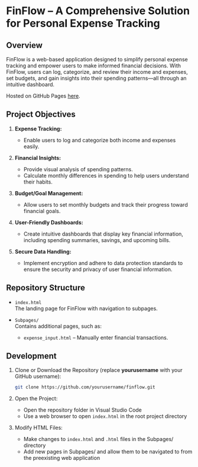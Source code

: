 # FinFlow – A Comprehensive Solution for Personal Expense Tracking

## Overview

FinFlow is a web-based application designed to simplify personal expense tracking and empower users to make informed financial decisions. With FinFlow, users can log, categorize, and review their income and expenses, set budgets, and gain insights into their spending patterns—all through an intuitive dashboard.

Hosted on GitHub Pages [here](https://vxblueface.github.io/).

## Project Objectives

1. **Expense Tracking:**  
   - Enable users to log and categorize both income and expenses easily.

2. **Financial Insights:**  
   - Provide visual analysis of spending patterns.
   - Calculate monthly differences in spending to help users understand their habits.

3. **Budget/Goal Management:**  
   - Allow users to set monthly budgets and track their progress toward financial goals.

4. **User-Friendly Dashboards:**  
   - Create intuitive dashboards that display key financial information, including spending summaries, savings, and upcoming bills.

5. **Secure Data Handling:**  
   - Implement encryption and adhere to data protection standards to ensure the security and privacy of user financial information.

## Repository Structure

- `index.html`  
  The landing page for FinFlow with navigation to subpages.

- `Subpages/`  
  Contains additional pages, such as:
  - `expense_input.html` – Manually enter financial transactions.

## Development

1. Clone or Download the Repository (replace **yourusername** with your GitHub username):

   ```bash
   git clone https://github.com/yourusername/finflow.git
   ```

2. Open the Project:

    - Open the repository folder in Visual Studio Code
    - Use a web browser to open `index.html` in the root project directory

3. Modify HTML Files:

    - Make changes to `index.html` and `.html` files in the Subpages/ directory
    - Add new pages in Subpages/ and allow them to be navigated to from the preexisting web application
